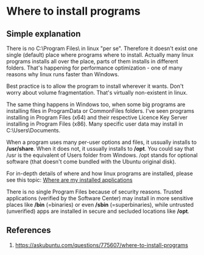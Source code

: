 # Where to install programs

## Simple explanation

There is no C:\Program Files\ in linux "per se". Therefore it doesn't exist one single (default) place where programs where to install. Actually many linux programs installs all over the place, parts of them installs in different folders. That's happening for performance optimization - one of many reasons why linux runs faster than Windows.

Best practice is to allow the program to install wherever it wants. Don't worry about volume fragmentation. That's virtually non-existent in linux.

The same thing happens in Windows too, when some big programs are installing files in ProgramData or CommonFiles folders. I've seen programs installing in Program Files (x64) and their respective Licence Key Server installing in Program Files (x86). Many specific user data may install in C:\Users\Documents\.

When a program uses many per-user options and files, it ussually installs to **/usr/share**. When it does not, it ussually installs to **/opt**. You could say that /usr is the equivalent of Users folder from Windows. /opt stands for optional software (that doesn't come bundled with the Ubuntu original disk).

For in-depth details of where and how linux programs are installed, please see this topic: [Where are my installed applications](https://askubuntu.com/questions/9024/where-are-my-installed-applications)

There is no single Program Files because of security reasons. Trusted applications (verified by the Software Center) may install in more sensitive places like **/bin** (=binaries) or even **/sbin** (=superbinaries), while untrusted (unverified) apps are installed in secure and secluded locations like **/opt**.

## References

1. https://askubuntu.com/questions/775607/where-to-install-programs
